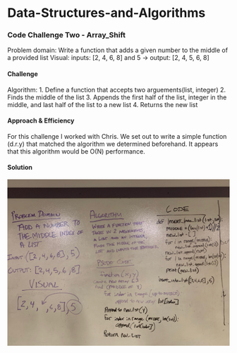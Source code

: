 # Data-Structures-and-Algorithms

### Code Challenge Two - Array_Shift
Problem domain:
    Write a function that adds a given number to the middle of a provided list
Visual:
    inputs: [2, 4, 6, 8] and 5 -> output: [2, 4, 5, 6, 8]   
#### Challenge
Algorithm:
    1. Define a function that accepts two arguements(list, integer)
    2. Finds the middle of the list
    3. Appends the first half of the list, integer in the middle, and last half of the list to a new list
    4. Returns the new list
#### Approach & Efficiency
For this challenge I worked with Chris. We set out to write a simple function (d.r.y) that matched the algorithm we determined beforehand. It appears that this algorithm would be O(N) performance.
#### Solution
![array_shift](/assets/array_shift.jpeg)